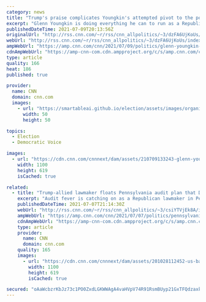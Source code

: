 ```yaml
---
category: news
title: "Trump's praise complicates Youngkin's attempted pivot to the political middle in Virginia"
excerpt: "Glenn Youngkin is doing everything he can to run as a Republican outsider in Virginia's gubernatorial election. But former President Donald Trump is muddling that strategy.\n    \n"
publishedDateTime: 2021-07-09T20:13:56Z
originalUrl: "http://rss.cnn.com/~r/rss/cnn_allpolitics/~3/dzFA6UjKoUs/index.html"
webUrl: "http://rss.cnn.com/~r/rss/cnn_allpolitics/~3/dzFA6UjKoUs/index.html"
ampWebUrl: "https://amp.cnn.com/cnn/2021/07/09/politics/glenn-youngkin-donald-trump-va-governor-race/index.html"
cdnAmpWebUrl: "https://amp-cnn-com.cdn.ampproject.org/c/s/amp.cnn.com/cnn/2021/07/09/politics/glenn-youngkin-donald-trump-va-governor-race/index.html"
type: article
quality: 166
heat: 186
published: true

provider:
  name: CNN
  domain: cnn.com
  images:
    - url: "https://smartableai.github.io/election/assets/images/organizations/cnn.com-50x50.jpg"
      width: 50
      height: 50

topics:
  - Election
  - Democratic Voice

images:
  - url: "https://cdn.cnn.com/cnnnext/dam/assets/210709133243-glenn-youngkin-0630-restricted-super-tease.jpg"
    width: 1100
    height: 619
    isCached: true

related:
  - title: "Trump-allied lawmaker floats Pennsylvania audit plan that Democrats slam as political ploy"
    excerpt: "Audit fever is catching on as a Republican lawmaker in Pennsylvania announced Wednesday that he is pushing for a so-called forensic audit of the 2020 election.\n    \n"
    publishedDateTime: 2021-07-07T21:14:30Z
    webUrl: "http://rss.cnn.com/~r/rss/cnn_allpolitics/~3/csiYTVjEk8A/index.html"
    ampWebUrl: "https://amp.cnn.com/cnn/2021/07/07/politics/pennsylvania-lawmaker-election-audit/index.html"
    cdnAmpWebUrl: "https://amp-cnn-com.cdn.ampproject.org/c/s/amp.cnn.com/cnn/2021/07/07/politics/pennsylvania-lawmaker-election-audit/index.html"
    type: article
    provider:
      name: CNN
      domain: cnn.com
    quality: 165
    images:
      - url: "https://cdn.cnn.com/cnnnext/dam/assets/201028112452-us-ballot-drop-box-1027-super-tease.jpg"
        width: 1100
        height: 619
        isCached: true

secured: "oAaWcbzrKbJz73c1PO0ZxdLGKWWAgA4vaHVpV74R91RsmBUyp21GxTFQdzaxkFEpm8JSxrSOiyk03OFjE8jHLydMBOTC46qziWo+U/1tUbuH3qtI4rBST3KemakNLpruFvr6+Rl2B5tnlM1YHQv0vlp61QspMl24KXJkBds/JRiai+pPsqMBmlarL0+Kuugkdbrv9Ywj3h6QSQaY8zqSrdxoghmHTL8M6AZvM8dD+f3b/ap7plBgg71vWX5Jqwv7J/I/exQ+jmm6hzQkYZGhgGsL2Z2GRtAcfydFl05C/XXscBnZqhFyesruXDAY3E0zggB+GjHg1q7KlJk0JEvvAQ2PReOI/GLM1bEqIGkFHN4=;0KCk79aOIjpbWM/R3ihQhQ=="
---
```


